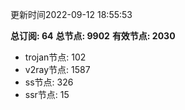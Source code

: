 更新时间2022-09-12 18:55:53

**总订阅: 64**
**总节点: 9902**
**有效节点: 2030**
- trojan节点: 102
- v2ray节点: 1587
- ss节点: 326
- ssr节点: 15
